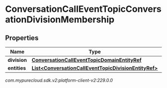 # ConversationCallEventTopicConversationDivisionMembership


## Properties

| Name | Type | Description | Notes |
| ------------ | ------------- | ------------- | ------------- |
| **division** | [**ConversationCallEventTopicDomainEntityRef**](ConversationCallEventTopicDomainEntityRef) |  |  [optional] |
| **entities** | [**List&lt;ConversationCallEventTopicDivisionEntityRef&gt;**](ConversationCallEventTopicDivisionEntityRef) |  |  [optional] |




_com.mypurecloud.sdk.v2:platform-client-v2:229.0.0_
